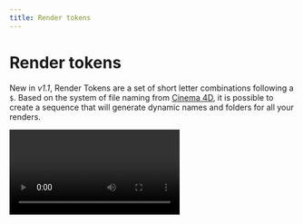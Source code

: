 ```yaml
---
title: Render tokens
---
```


# Render tokens

New in _v1.1_, Render Tokens are a set of short letter combinations following a `$`. Based on the system of file naming from [Cinema 4D](https://greyscalegorilla.com/cinema-4d-tokens-never-name-a-render-again/), it is possible to create a sequence that will generate dynamic names and folders for all your renders.

<Video url="https://www.youtube.com/embed/LG5LXUXTNVQ" />


## Dynamic file names 

It is now possible to include the time, date and other useful info in the file name. These elements are replaced automatically in the file name, so while it looks a little weird, on *April 4, 2022 at 11:42am:*

`$comp-$YY_$MM_$DD-$HH_$mm`

Becomes ↓

`UltraGoodAnimation-22_04_17-11_42.mp4`

## Dynamic folder names 

One of the most powerful parts of the system is the dynamic creation of render folders. By adding slashes to the file name field, Anubis will create sub-folders starting at where you point the export folder picker.

A common use is to create dated, daily render folders as a method of organizing the exports for each of your projects. 

`$YY_$MM_$DD/$comp`

Becomes ↓

`/21_12_18/UltraGoodAnimation.mp4`

::: tip Relative path (Ae)
Don't forget about [relative render folders](workflow.html#relative-path-from-ae-project-after-effects-only) from After Effects. This means each project can have its own render folder, with dated sub folders. 
::: 

## Token insert

<Screenshot 
    url="/anubis/RenderTokensInsert.jpg" 
    alt="Anubis" 
    left
    outline round
    width="283px" />

Next to the **File Name** field there is a little `[v]` button. Inside of here are some of the more common tokens available. Click to add it to the end of the file name. These are not all of the supported tokens, just a few of the most commonly used.

<br />

## All available tokens
| Sequence | Description |
|:--|:--|
| $prj | Saved file name |
| $comp | Comp or timeline name (Ae and Pr) |
| $fps | Frames per second |
| $app | Host app (Ae, An, Pr, Ps) |
| $range | Frame range being rendered |
| $YY | 2 digit year (22) |
| $YYYY | 4 digit year (2022) |
| $M | Month number (4) |
| $MM | Month number padded (04) |
| $MMM | 3 letter month name (Jan) |
| $MMMM | Month name (January) |
| $D | Day number (4) |
| $DD | Day number padded (04) |
| $DDD | 3 letter day of the week (Mon) |
| $DDDD | Day of the week (Monday) |
| $h | (1-12) Hour number (3:07pm = 3) |
| $hh | (01-12) Hour number padded (3:07pm = 03) |
| $H | (0-23) Hour number (3:07pm = 15) |
| $HH | (00-23) Hour number padded  (3:07pm = 15) |
| $m | Minute number (3:07pm = 7) |
| $mm | Minute number padded (3:07pm = 07) |
| $s | Second number (3:07:09pm = 9) |
| $ss | Second number padded (3:07:09pm = 09) |
| $A | AM or PM |
| $a | am or pm |

## Why so many date variations?

The way dates are displayed depends a lot on your preference. The many options are to provide as much flexibility as possible.

```
$M    = 2
$MM   = 02
$MMM  = Feb
$MMMM = February
```

## Do you take requests

If you would like a additional token added to the system, [contact](/contact) us and we'll see what we can do.